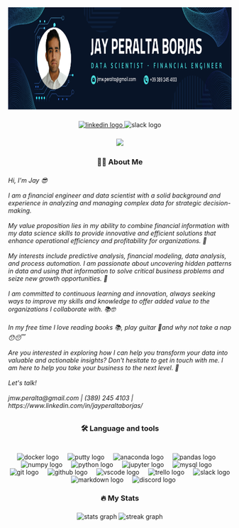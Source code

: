 <div align="center">
  <img height="230" src="https://github.com/JPeraltaBorjas/JPeraltaBorjas/blob/2066b7dfeb59e7a338de7e69e31ccf7e74249381/image/Banner%20para%20GitHub.png"  />
</div>

###

<div align="center">
  <a href="https://www.linkedin.com/in/jayperaltaborjas/" target="_blank">
    <img src="https://img.shields.io/static/v1?message=LinkedIn&logo=linkedin&label=&color=0077B5&logoColor=white&labelColor=&style=for-the-badge" height="25" alt="linkedin logo"  />
  </a>
  <img src="https://img.shields.io/static/v1?message=Slack&logo=slack&label=&color=4A154B&logoColor=white&labelColor=&style=for-the-badge" height="25" alt="slack logo"  />
</div>

###

<div align="center">
  <img src="https://visitor-badge.laobi.icu/badge?page_id=JPeraltaBorjas.JPeraltaBorjas&"  />
</div>

###

<p align="left"></p>

###

<h3 align="center">👩‍💻  About Me</h3>

###

<h6 align="left">Hi, I'm Jay 😎<br><br>I am a financial engineer and data scientist with a solid background and experience in analyzing and managing complex data for strategic decision-making.<br><br>My value proposition lies in my ability to combine financial information with my data science skills to provide innovative and efficient solutions that enhance operational efficiency and profitability for organizations. 🤩<br><br>My interests include predictive analysis, financial modeling, data analysis, and process automation. I am passionate about uncovering hidden patterns in data and using that information to solve critical business problems and seize new growth opportunities. 🫡<br><br>I am committed to continuous learning and innovation, always seeking ways to improve my skills and knowledge to offer added value to the organizations I collaborate with. 📚🤓<br><br> In my free time I love reading books 📚, play guitar 🎸and why not take a nap 😯😴<br><br>Are you interested in exploring how I can help you transform your data into valuable and actionable insights? Don't hesitate to get in touch with me. I am here to help you take your business to the next level. 🚀<br><br>Let's talk!<br><br>jmw.peralta@gmail.com | (389) 245 4103 | https://www.linkedin.com/in/jayperaltaborjas/</h6>

###

<h3 align="center">🛠 Language and tools</h3>

###

<br clear="both">

<div align="center">
  <img src="https://cdn.jsdelivr.net/gh/devicons/devicon/icons/docker/docker-plain-wordmark.svg" height="40" alt="docker logo"  />
  <img width="12" />
  <img src="https://cdn.jsdelivr.net/gh/devicons/devicon/icons/putty/putty-original.svg" height="40" alt="putty logo"  />
  <img width="12" />
  <img src="https://cdn.jsdelivr.net/gh/devicons/devicon/icons/anaconda/anaconda-original.svg" height="40" alt="anaconda logo"  />
  <img width="12" />
  <img src="https://cdn.jsdelivr.net/gh/devicons/devicon/icons/pandas/pandas-original-wordmark.svg" height="40" alt="pandas logo"  />
  <img width="12" />
  <img src="https://cdn.jsdelivr.net/gh/devicons/devicon/icons/numpy/numpy-original-wordmark.svg" height="40" alt="numpy logo"  />
  <img width="12" />
  <img src="https://cdn.jsdelivr.net/gh/devicons/devicon/icons/python/python-original-wordmark.svg" height="40" alt="python logo"  />
  <img width="12" />
  <img src="https://cdn.jsdelivr.net/gh/devicons/devicon/icons/jupyter/jupyter-original-wordmark.svg" height="40" alt="jupyter logo"  />
  <img width="12" />
  <img src="https://cdn.jsdelivr.net/gh/devicons/devicon/icons/mysql/mysql-original-wordmark.svg" height="40" alt="mysql logo"  />
  <img width="12" />
  <img src="https://cdn.jsdelivr.net/gh/devicons/devicon/icons/git/git-plain-wordmark.svg" height="40" alt="git logo"  />
  <img width="12" />
  <img src="https://cdn.jsdelivr.net/gh/devicons/devicon/icons/github/github-original.svg" height="40" alt="github logo"  />
  <img width="12" />
  <img src="https://cdn.jsdelivr.net/gh/devicons/devicon/icons/vscode/vscode-original-wordmark.svg" height="40" alt="vscode logo"  />
  <img width="12" />
  <img src="https://cdn.jsdelivr.net/gh/devicons/devicon/icons/trello/trello-plain.svg" height="40" alt="trello logo"  />
  <img width="12" />
  <img src="https://cdn.jsdelivr.net/gh/devicons/devicon/icons/slack/slack-original.svg" height="40" alt="slack logo"  />
  <img width="12" />
  <img src="https://cdn.jsdelivr.net/gh/devicons/devicon/icons/markdown/markdown-original.svg" height="40" alt="markdown logo"  />
  <img width="12" />
  <img src="https://skillicons.dev/icons?i=discord" height="40" alt="discord logo"  />
</div>

###

<h3 align="center">🔥   My Stats</h3>

###

<div align="center">
  <img src="https://github-readme-stats.vercel.app/api?username=JPeraltaBorjas&hide_title=true&hide_rank=false&show_icons=true&include_all_commits=true&count_private=false&disable_animations=false&theme=dark&locale=en&hide_border=false&order=1&custom_title=My%20Stats" height="200" alt="stats graph"  />
  <img src="https://streak-stats.demolab.com?user=JPeraltaBorjas&locale=en&mode=daily&theme=dark&hide_border=false&border_radius=5&order=3" height="220" alt="streak graph"  />
</div>

###
